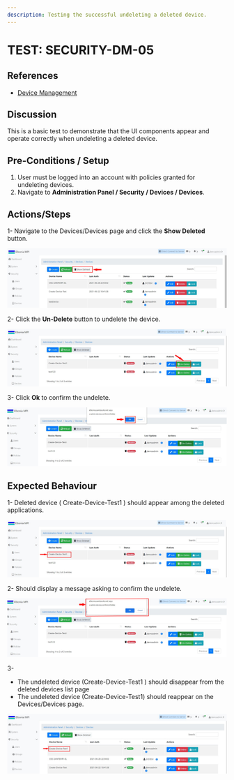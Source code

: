 ```yaml
---
description: Testing the successful undeleting a deleted device.
---
```


# TEST: SECURITY-DM-05

## References

* [Device Management](broken-reference)

## Discussion

This is a basic test to demonstrate that the UI components appear and operate correctly when undeleting  a deleted device.

## **Pre-Conditions / Setup**

1. User must be logged into an account with policies granted for undeleting devices.
2. Navigate to **Administration Panel / Security / Devices / Devices**.

## Actions/Steps

1- Navigate to the Devices/Devices page and click the **Show Deleted** button.

![](<../../../../../../../../../.gitbook/assets/14 (2).jpg>)

2- Click the **Un-Delete** button to undelete the device.

![](../../../../../../../../../.gitbook/assets/15-1.jpg)

3- Click  **Ok** to confirm the undelete.

![](<../../../../../../../../../.gitbook/assets/16-1 (1).jpg>)

## Expected Behaviour

1- Deleted device ( Create-Device-Test1 ) should appear among the deleted applications.

![](<../../../../../../../../../.gitbook/assets/15 (3).jpg>)

2- Should display a message asking to confirm the undelete.

![](<../../../../../../../../../.gitbook/assets/16 (2).jpg>)

3-

* The undeleted device (Create-Device-Test1 ) should disappear from the deleted devices list page&#x20;
* The undeleted device (Create-Device-Test1) should reappear on the Devices/Devices page.

![](<../../../../../../../../../.gitbook/assets/17 (2).jpg>)
